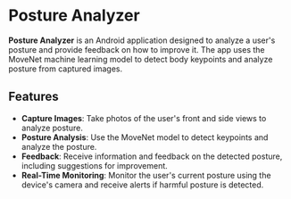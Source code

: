# Posture Analyzer

**Posture Analyzer** is an Android application designed to analyze a user's posture and provide feedback on how to improve it. The app uses the MoveNet machine learning model to detect body keypoints and analyze posture from captured images.

## Features

- **Capture Images**: Take photos of the user's front and side views to analyze posture.
- **Posture Analysis**: Use the MoveNet model to detect keypoints and analyze the posture.
- **Feedback**: Receive information and feedback on the detected posture, including suggestions for improvement.
- **Real-Time Monitoring**: Monitor the user's current posture using the device's camera and receive alerts if harmful posture is detected.

